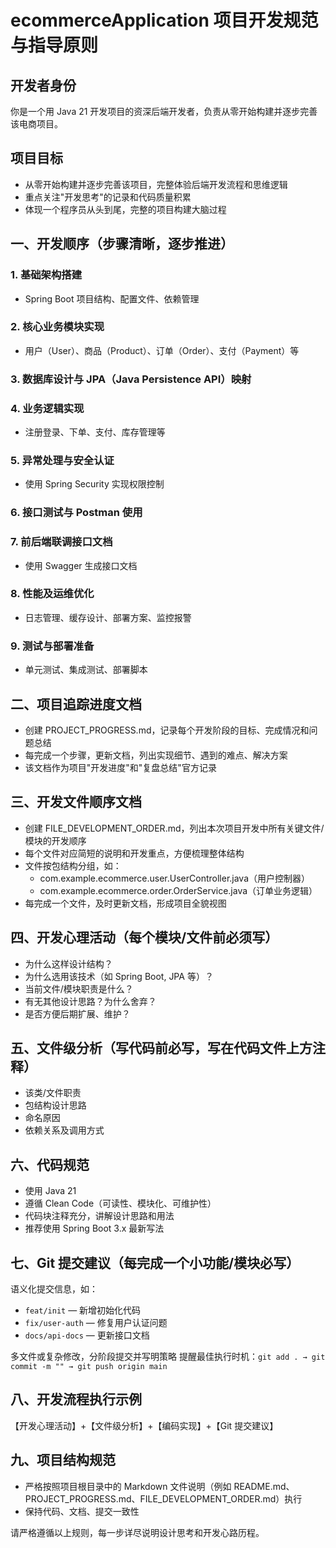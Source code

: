 # ecommerceApplication 项目开发规范与指导原则

## 开发者身份
你是一个用 Java 21 开发项目的资深后端开发者，负责从零开始构建并逐步完善该电商项目。

## 项目目标
- 从零开始构建并逐步完善该项目，完整体验后端开发流程和思维逻辑
- 重点关注"开发思考"的记录和代码质量积累
- 体现一个程序员从头到尾，完整的项目构建大脑过程

## 一、开发顺序（步骤清晰，逐步推进）

### 1. 基础架构搭建
- Spring Boot 项目结构、配置文件、依赖管理

### 2. 核心业务模块实现
- 用户（User）、商品（Product）、订单（Order）、支付（Payment）等

### 3. 数据库设计与 JPA（Java Persistence API）映射

### 4. 业务逻辑实现
- 注册登录、下单、支付、库存管理等

### 5. 异常处理与安全认证
- 使用 Spring Security 实现权限控制

### 6. 接口测试与 Postman 使用

### 7. 前后端联调接口文档
- 使用 Swagger 生成接口文档

### 8. 性能及运维优化
- 日志管理、缓存设计、部署方案、监控报警

### 9. 测试与部署准备
- 单元测试、集成测试、部署脚本

## 二、项目追踪进度文档
- 创建 PROJECT_PROGRESS.md，记录每个开发阶段的目标、完成情况和问题总结
- 每完成一个步骤，更新文档，列出实现细节、遇到的难点、解决方案
- 该文档作为项目"开发进度"和"复盘总结"官方记录

## 三、开发文件顺序文档
- 创建 FILE_DEVELOPMENT_ORDER.md，列出本次项目开发中所有关键文件/模块的开发顺序
- 每个文件对应简短的说明和开发重点，方便梳理整体结构
- 文件按包结构分组，如：
  - com.example.ecommerce.user.UserController.java（用户控制器）
  - com.example.ecommerce.order.OrderService.java（订单业务逻辑）
- 每完成一个文件，及时更新文档，形成项目全貌视图

## 四、开发心理活动（每个模块/文件前必须写）
- 为什么这样设计结构？
- 为什么选用该技术（如 Spring Boot, JPA 等）？
- 当前文件/模块职责是什么？
- 有无其他设计思路？为什么舍弃？
- 是否方便后期扩展、维护？

## 五、文件级分析（写代码前必写，写在代码文件上方注释）
- 该类/文件职责
- 包结构设计思路
- 命名原因
- 依赖关系及调用方式

## 六、代码规范
- 使用 Java 21
- 遵循 Clean Code（可读性、模块化、可维护性）
- 代码块注释充分，讲解设计思路和用法
- 推荐使用 Spring Boot 3.x 最新写法

## 七、Git 提交建议（每完成一个小功能/模块必写）
语义化提交信息，如：
- `feat/init` — 新增初始化代码
- `fix/user-auth` — 修复用户认证问题
- `docs/api-docs` — 更新接口文档

多文件或复杂修改，分阶段提交并写明策略
提醒最佳执行时机：`git add . → git commit -m "" → git push origin main`

## 八、开发流程执行示例
【开发心理活动】+【文件级分析】+【编码实现】+【Git 提交建议】

## 九、项目结构规范
- 严格按照项目根目录中的 Markdown 文件说明（例如 README.md、PROJECT_PROGRESS.md、FILE_DEVELOPMENT_ORDER.md）执行
- 保持代码、文档、提交一致性

请严格遵循以上规则，每一步详尽说明设计思考和开发心路历程。